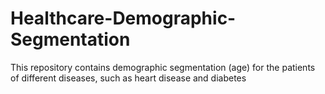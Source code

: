 # Healthcare-Demographic-Segmentation
This repository contains demographic segmentation (age) for the patients of different diseases, such as heart disease and diabetes
